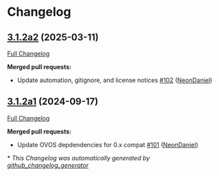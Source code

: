 # Changelog

## [3.1.2a2](https://github.com/NeonGeckoCom/skill-update/tree/3.1.2a2) (2025-03-11)

[Full Changelog](https://github.com/NeonGeckoCom/skill-update/compare/3.1.2a1...3.1.2a2)

**Merged pull requests:**

- Update automation, gitignore, and license notices [\#102](https://github.com/NeonGeckoCom/skill-update/pull/102) ([NeonDaniel](https://github.com/NeonDaniel))

## [3.1.2a1](https://github.com/NeonGeckoCom/skill-update/tree/3.1.2a1) (2024-09-17)

[Full Changelog](https://github.com/NeonGeckoCom/skill-update/compare/3.1.1...3.1.2a1)

**Merged pull requests:**

- Update OVOS depdendencies for 0.x compat [\#101](https://github.com/NeonGeckoCom/skill-update/pull/101) ([NeonDaniel](https://github.com/NeonDaniel))



\* *This Changelog was automatically generated by [github_changelog_generator](https://github.com/github-changelog-generator/github-changelog-generator)*
